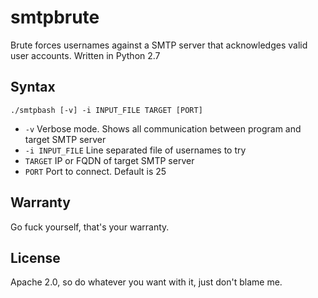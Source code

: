 # smtpbrute
Brute forces usernames against a SMTP server that acknowledges valid user accounts.  Written in Python 2.7

## Syntax
`./smtpbash [-v] -i INPUT_FILE TARGET [PORT]`

- `-v` Verbose mode. Shows all communication between program and target SMTP server
- `-i INPUT_FILE` Line separated file of usernames to try
- `TARGET` IP or FQDN of target SMTP server
- `PORT` Port to connect. Default is 25

## Warranty
Go fuck yourself, that's your warranty.

## License
Apache 2.0, so do whatever you want with it, just don't blame me.
